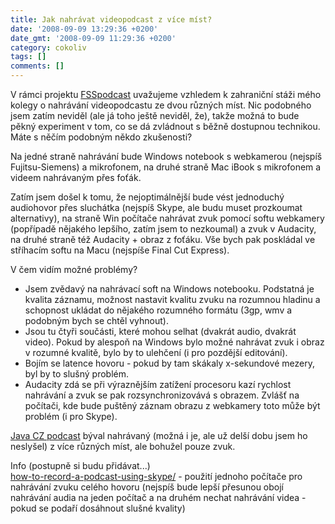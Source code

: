 ```yaml
---
title: Jak nahrávat videopodcast z více míst?
date: '2008-09-09 13:29:36 +0200'
date_gmt: '2008-09-09 11:29:36 +0200'
category: cokoliv
tags: []
comments: []
---
```

<p>V rámci projektu <a href="http://fsspodcast.cz">FSSpodcast</a> uvažujeme vzhledem k zahraniční stáži mého kolegy o nahrávání videopodcastu ze dvou různých míst. Nic podobného jsem zatím neviděl (ale já toho ještě neviděl, že), takže možná to bude pěkný experiment v tom, co se dá zvládnout s běžně dostupnou technikou. Máte s něčím podobným někdo zkušenosti?</p>
<p>Na jedné straně nahrávání bude Windows notebook s webkamerou (nejspíš Fujitsu-Siemens) a mikrofonem, na druhé straně Mac iBook s mikrofonem a videem nahrávaným přes foťák.</p>
<p>Zatím jsem došel k tomu, že nejoptimálnější bude vést jednoduchý audiohovor přes sluchátka (nejspíš Skype, ale budu muset prozkoumat alternativy), na straně Win počítače nahrávat zvuk pomocí softu webkamery (popřípadě nějakého lepšího, zatím jsem to nezkoumal) a zvuk v Audacity, na druhé straně též Audacity + obraz z foťáku. Vše bych pak poskládal ve stříhacím softu na Macu (nejspíše Final Cut Express).</p>
<p>V čem vidím možné problémy? </p>
<ul>
<li>Jsem zvědavý na nahrávací soft na Windows notebooku. Podstatná je kvalita záznamu, možnost nastavit kvalitu zvuku na rozumnou hladinu a schopnost ukládat do nějakého rozumného formátu (3gp, wmv a podobným bych se chtěl vyhnout).</li>
<li>Jsou tu čtyři součásti, které mohou selhat (dvakrát audio, dvakrát video). Pokud by alespoň na Windows bylo možné nahrávat zvuk i obraz v rozumné kvalitě, bylo by to ulehčení (i pro pozdější editování).</li>
<li>Bojím se latence hovoru - pokud by tam skákaly x-sekundové mezery, byl by to slušný problém.</li>
<li>Audacity zdá se při výraznějším zatížení procesoru kazí rychlost nahrávání a zvuk se pak rozsynchronizovává s obrazem. Zvlášť na počítači, kde bude puštěný záznam obrazu z webkamery toto může být problém (i pro Skype).</li>
</ul>
<p><a href="http://java.cz/articles.do?easySearchString=cz+podcast&sectionId=1118">Java CZ podcast</a> býval nahrávaný (možná i je, ale už delší dobu jsem ho neslyšel) z více různých míst, ale bohužel pouze zvuk.</p>
<p>Info (postupně si budu přidávat...)<br />
<a href="http://www.digitalpodcast.com/podcastnews/2007/12/25/how-to-record-a-podcast-using-skype/">how-to-record-a-podcast-using-skype/</a> - použití jednoho počítače pro nahrávání zvuku celého hovoru (nejspíš bude lepší přesunou obojí nahrávání audia na jeden počítač a na druhém nechat nahrávání videa - pokud se podaří dosáhnout slušné kvality)</p>
